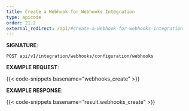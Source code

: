 ```yaml
---
title: Create a Webhook for Webhooks Integration
type: apicode
order: 21.2
external_redirect: /api/#create-a-webhook-for-webhooks-integration
---
```


**SIGNATURE**:

`POST api/v1/integration/webhooks/configuration/webhooks`

**EXAMPLE REQUEST**:

{{< code-snippets basename="webhooks_create" >}}

**EXAMPLE RESPONSE**:

{{< code-snippets basename="result.webhooks_create" >}}
